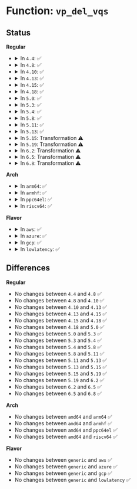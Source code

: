 # Function: <code>vp_del_vqs</code>

## Status
<b>Regular</b>
<ul>
<li>
<details>
<summary>In <code>4.4</code>: ✅</summary>

```c
void vp_del_vqs(struct virtio_device *vdev);
```

**Collision:** Unique Global

**Inline:** No

**Transformation:** False

**Instances:**

```
In drivers/virtio/virtio_pci_common.c (ffffffff814c2a20)
Location: drivers/virtio/virtio_pci_common.c:275
Inline: False
Direct callers:
  - drivers/virtio/virtio_pci_common.c:vp_try_to_find_vqs
```
**Symbols:**

```
ffffffff814c2a20-ffffffff814c2acc: vp_del_vqs (STB_GLOBAL)
```
</details>
</li>
<li>
<details>
<summary>In <code>4.8</code>: ✅</summary>

```c
void vp_del_vqs(struct virtio_device *vdev);
```

**Collision:** Unique Global

**Inline:** No

**Transformation:** False

**Instances:**

```
In drivers/virtio/virtio_pci_common.c (ffffffff81512f90)
Location: drivers/virtio/virtio_pci_common.c:275
Inline: False
Direct callers:
  - drivers/virtio/virtio_pci_common.c:vp_try_to_find_vqs
```
**Symbols:**

```
ffffffff81512f90-ffffffff8151303f: vp_del_vqs (STB_GLOBAL)
```
</details>
</li>
<li>
<details>
<summary>In <code>4.10</code>: ✅</summary>

```c
void vp_del_vqs(struct virtio_device *vdev);
```

**Collision:** Unique Global

**Inline:** No

**Transformation:** False

**Instances:**

```
In drivers/virtio/virtio_pci_common.c (ffffffff8153f0d0)
Location: drivers/virtio/virtio_pci_common.c:220
Inline: False
Direct callers:
  - drivers/virtio/virtio_pci_common.c:vp_find_vqs
  - drivers/virtio/virtio_pci_common.c:vp_find_vqs_msix
```
**Symbols:**

```
ffffffff8153f0d0-ffffffff8153f306: vp_del_vqs (STB_GLOBAL)
```
</details>
</li>
<li>
<details>
<summary>In <code>4.13</code>: ✅</summary>

```c
void vp_del_vqs(struct virtio_device *vdev);
```

**Collision:** Unique Global

**Inline:** No

**Transformation:** False

**Instances:**

```
In drivers/virtio/virtio_pci_common.c (ffffffff81552e50)
Location: drivers/virtio/virtio_pci_common.c:228
Inline: False
Direct callers:
  - drivers/virtio/virtio_pci_common.c:vp_find_vqs
  - drivers/virtio/virtio_pci_common.c:vp_find_vqs_msix
```
**Symbols:**

```
ffffffff81552e50-ffffffff8155308a: vp_del_vqs (STB_GLOBAL)
```
</details>
</li>
<li>
<details>
<summary>In <code>4.15</code>: ✅</summary>

```c
void vp_del_vqs(struct virtio_device *vdev);
```

**Collision:** Unique Global

**Inline:** No

**Transformation:** False

**Instances:**

```
In drivers/virtio/virtio_pci_common.c (ffffffff815b67c0)
Location: drivers/virtio/virtio_pci_common.c:228
Inline: False
Direct callers:
  - drivers/virtio/virtio_pci_common.c:vp_find_vqs
  - drivers/virtio/virtio_pci_common.c:vp_find_vqs_msix
```
**Symbols:**

```
ffffffff815b67c0-ffffffff815b6a05: vp_del_vqs (STB_GLOBAL)
```
</details>
</li>
<li>
<details>
<summary>In <code>4.18</code>: ✅</summary>

```c
void vp_del_vqs(struct virtio_device *vdev);
```

**Collision:** Unique Global

**Inline:** No

**Transformation:** False

**Instances:**

```
In drivers/virtio/virtio_pci_common.c (ffffffff815eec40)
Location: drivers/virtio/virtio_pci_common.c:229
Inline: False
Direct callers:
  - drivers/virtio/virtio_pci_common.c:vp_find_vqs
  - drivers/virtio/virtio_pci_common.c:vp_find_vqs_msix
```
**Symbols:**

```
ffffffff815eec40-ffffffff815eee85: vp_del_vqs (STB_GLOBAL)
```
</details>
</li>
<li>
<details>
<summary>In <code>5.0</code>: ✅</summary>

```c
void vp_del_vqs(struct virtio_device *vdev);
```

**Collision:** Unique Global

**Inline:** No

**Transformation:** False

**Instances:**

```
In drivers/virtio/virtio_pci_common.c (ffffffff81609340)
Location: drivers/virtio/virtio_pci_common.c:229
Inline: False
Direct callers:
  - drivers/virtio/virtio_pci_common.c:vp_find_vqs
  - drivers/virtio/virtio_pci_common.c:vp_find_vqs_msix
```
**Symbols:**

```
ffffffff81609340-ffffffff81609585: vp_del_vqs (STB_GLOBAL)
```
</details>
</li>
<li>
<details>
<summary>In <code>5.3</code>: ✅</summary>

```c
void vp_del_vqs(struct virtio_device *vdev);
```

**Collision:** Unique Global

**Inline:** No

**Transformation:** False

**Instances:**

```
In drivers/virtio/virtio_pci_common.c (ffffffff8163d1c0)
Location: drivers/virtio/virtio_pci_common.c:226
Inline: False
Direct callers:
  - drivers/virtio/virtio_pci_common.c:vp_find_vqs
  - drivers/virtio/virtio_pci_common.c:vp_find_vqs_msix
```
**Symbols:**

```
ffffffff8163d1c0-ffffffff8163d40e: vp_del_vqs (STB_GLOBAL)
```
</details>
</li>
<li>
<details>
<summary>In <code>5.4</code>: ✅</summary>

```c
void vp_del_vqs(struct virtio_device *vdev);
```

**Collision:** Unique Global

**Inline:** No

**Transformation:** False

**Instances:**

```
In drivers/virtio/virtio_pci_common.c (ffffffff8165f6a0)
Location: drivers/virtio/virtio_pci_common.c:226
Inline: False
Direct callers:
  - drivers/virtio/virtio_pci_common.c:vp_find_vqs
  - drivers/virtio/virtio_pci_common.c:vp_find_vqs_msix
```
**Symbols:**

```
ffffffff8165f6a0-ffffffff8165f8ee: vp_del_vqs (STB_GLOBAL)
```
</details>
</li>
<li>
<details>
<summary>In <code>5.8</code>: ✅</summary>

```c
void vp_del_vqs(struct virtio_device *vdev);
```

**Collision:** Unique Global

**Inline:** No

**Transformation:** False

**Instances:**

```
In drivers/virtio/virtio_pci_common.c (ffffffff8170e9d0)
Location: drivers/virtio/virtio_pci_common.c:226
Inline: False
Direct callers:
  - drivers/virtio/virtio_pci_common.c:vp_find_vqs_intx
  - drivers/virtio/virtio_pci_common.c:vp_find_vqs_msix
```
**Symbols:**

```
ffffffff8170e9d0-ffffffff8170ec1e: vp_del_vqs (STB_GLOBAL)
```
</details>
</li>
<li>
<details>
<summary>In <code>5.11</code>: ✅</summary>

```c
void vp_del_vqs(struct virtio_device *vdev);
```

**Collision:** Unique Global

**Inline:** No

**Transformation:** False

**Instances:**

```
In drivers/virtio/virtio_pci_common.c (ffffffff8172b7a0)
Location: drivers/virtio/virtio_pci_common.c:226
Inline: False
Direct callers:
  - drivers/virtio/virtio_pci_common.c:vp_find_vqs_intx
  - drivers/virtio/virtio_pci_common.c:vp_find_vqs_msix
```
**Symbols:**

```
ffffffff8172b7a0-ffffffff8172b9ee: vp_del_vqs (STB_GLOBAL)
```
</details>
</li>
<li>
<details>
<summary>In <code>5.13</code>: ✅</summary>

```c
void vp_del_vqs(struct virtio_device *vdev);
```

**Collision:** Unique Global

**Inline:** No

**Transformation:** False

**Instances:**

```
In drivers/virtio/virtio_pci_common.c (ffffffff8170f530)
Location: drivers/virtio/virtio_pci_common.c:226
Inline: False
Direct callers:
  - drivers/virtio/virtio_pci_common.c:vp_find_vqs
  - drivers/virtio/virtio_pci_common.c:vp_find_vqs_msix
```
**Symbols:**

```
ffffffff8170f530-ffffffff8170f77e: vp_del_vqs (STB_GLOBAL)
```
</details>
</li>
<li>
<details>
<summary>In <code>5.15</code>: Transformation ⚠️</summary>

```c
void vp_del_vqs(struct virtio_device *vdev);
```

**Collision:** Unique Global

**Inline:** No

**Transformation:** True

**Instances:**

```
In drivers/virtio/virtio_pci_common.c (0)
Location: drivers/virtio/virtio_pci_common.c:226
Inline: False
Direct callers:
  - drivers/virtio/virtio_pci_common.c:vp_find_vqs
  - drivers/virtio/virtio_pci_common.c:vp_find_vqs_msix
```
**Symbols:**

```
ffffffff81cf507a-ffffffff81cf508f: vp_del_vqs.cold (STB_LOCAL)
ffffffff8178be70-ffffffff8178c0d2: vp_del_vqs (STB_GLOBAL)
```
</details>
</li>
<li>
<details>
<summary>In <code>5.19</code>: Transformation ⚠️</summary>

```c
void vp_del_vqs(struct virtio_device *vdev);
```

**Collision:** Unique Global

**Inline:** No

**Transformation:** True

**Instances:**

```
In drivers/virtio/virtio_pci_common.c (0)
Location: drivers/virtio/virtio_pci_common.c:226
Inline: False
Direct callers:
  - drivers/virtio/virtio_pci_common.c:vp_find_vqs
  - drivers/virtio/virtio_pci_common.c:vp_find_vqs_msix
```
**Symbols:**

```
ffffffff81ebd204-ffffffff81ebd219: vp_del_vqs.cold (STB_LOCAL)
ffffffff818c3a70-ffffffff818c3ce1: vp_del_vqs (STB_GLOBAL)
```
</details>
</li>
<li>
<details>
<summary>In <code>6.2</code>: Transformation ⚠️</summary>

```c
void vp_del_vqs(struct virtio_device *vdev);
```

**Collision:** Unique Global

**Inline:** No

**Transformation:** True

**Instances:**

```
In drivers/virtio/virtio_pci_common.c (0)
Location: drivers/virtio/virtio_pci_common.c:232
Inline: False
Direct callers:
  - drivers/virtio/virtio_pci_common.c:vp_find_vqs
  - drivers/virtio/virtio_pci_common.c:vp_find_vqs_msix
```
**Symbols:**

```
ffffffff820944fe-ffffffff82094530: vp_del_vqs.cold (STB_LOCAL)
ffffffff81a14100-ffffffff81a14387: vp_del_vqs (STB_GLOBAL)
```
</details>
</li>
<li>
<details>
<summary>In <code>6.5</code>: Transformation ⚠️</summary>

```c
void vp_del_vqs(struct virtio_device *vdev);
```

**Collision:** Unique Global

**Inline:** No

**Transformation:** True

**Instances:**

```
In drivers/virtio/virtio_pci_common.c (0)
Location: drivers/virtio/virtio_pci_common.c:232
Inline: False
Direct callers:
  - drivers/virtio/virtio_pci_common.c:vp_find_vqs
  - drivers/virtio/virtio_pci_common.c:vp_find_vqs_msix
```
**Symbols:**

```
ffffffff8211525e-ffffffff82115290: vp_del_vqs.cold (STB_LOCAL)
ffffffff81a5d150-ffffffff81a5d3d7: vp_del_vqs (STB_GLOBAL)
```
</details>
</li>
<li>
<details>
<summary>In <code>6.8</code>: Transformation ⚠️</summary>

```c
void vp_del_vqs(struct virtio_device *vdev);
```

**Collision:** Unique Global

**Inline:** No

**Transformation:** True

**Instances:**

```
In drivers/virtio/virtio_pci_common.c (0)
Location: drivers/virtio/virtio_pci_common.c:232
Inline: False
Direct callers:
  - drivers/virtio/virtio_pci_common.c:vp_find_vqs
  - drivers/virtio/virtio_pci_common.c:vp_find_vqs_msix
```
**Symbols:**

```
ffffffff821f2eb9-ffffffff821f2eeb: vp_del_vqs.cold (STB_LOCAL)
ffffffff81aaf0f0-ffffffff81aaf38b: vp_del_vqs (STB_GLOBAL)
```
</details>
</li>
</ul>
<b>Arch</b>
<ul>
<li>
<details>
<summary>In <code>arm64</code>: ✅</summary>

```c
void vp_del_vqs(struct virtio_device *vdev);
```

**Collision:** Unique Global

**Inline:** No

**Transformation:** False

**Instances:**

```
In drivers/virtio/virtio_pci_common.c (ffff800010828600)
Location: drivers/virtio/virtio_pci_common.c:226
Inline: False
Direct callers:
  - drivers/virtio/virtio_pci_common.c:vp_find_vqs
  - drivers/virtio/virtio_pci_common.c:vp_find_vqs_msix
```
**Symbols:**

```
ffff800010828600-ffff80001082881c: vp_del_vqs (STB_GLOBAL)
```
</details>
</li>
<li>
<details>
<summary>In <code>armhf</code>: ✅</summary>

```c
void vp_del_vqs(struct virtio_device *vdev);
```

**Collision:** Unique Global

**Inline:** No

**Transformation:** False

**Instances:**

```
In drivers/virtio/virtio_pci_common.c (c0946340)
Location: drivers/virtio/virtio_pci_common.c:226
Inline: False
Direct callers:
  - drivers/virtio/virtio_pci_common.c:vp_find_vqs
  - drivers/virtio/virtio_pci_common.c:vp_find_vqs_msix
```
**Symbols:**

```
c0946340-c09464e4: vp_del_vqs (STB_GLOBAL)
```
</details>
</li>
<li>
<details>
<summary>In <code>ppc64el</code>: ✅</summary>

```c
void vp_del_vqs(struct virtio_device *vdev);
```

**Collision:** Unique Global

**Inline:** No

**Transformation:** False

**Instances:**

```
In drivers/virtio/virtio_pci_common.c (c0000000008d4a90)
Location: drivers/virtio/virtio_pci_common.c:226
Inline: False
Direct callers:
  - drivers/virtio/virtio_pci_common.c:vp_find_vqs
  - drivers/virtio/virtio_pci_common.c:vp_find_vqs_msix
```
**Symbols:**

```
c0000000008d4a90-c0000000008d4d20: vp_del_vqs (STB_GLOBAL)
```
</details>
</li>
<li>
<details>
<summary>In <code>riscv64</code>: ✅</summary>

```c
void vp_del_vqs(struct virtio_device *vdev);
```

**Collision:** Unique Global

**Inline:** No

**Transformation:** False

**Instances:**

```
In drivers/virtio/virtio_pci_common.c (ffffffe00051ea92)
Location: drivers/virtio/virtio_pci_common.c:226
Inline: False
Direct callers:
  - drivers/virtio/virtio_pci_common.c:vp_find_vqs
  - drivers/virtio/virtio_pci_common.c:vp_find_vqs_msix
  - drivers/virtio/virtio_pci_common.c:vp_find_vqs_msix
  - drivers/virtio/virtio_pci_common.c:vp_find_vqs_msix
```
**Symbols:**

```
ffffffe00051ea92-ffffffe00051ec32: vp_del_vqs (STB_GLOBAL)
```
</details>
</li>
</ul>
<b>Flavor</b>
<ul>
<li>
<details>
<summary>In <code>aws</code>: ✅</summary>

```c
void vp_del_vqs(struct virtio_device *vdev);
```

**Collision:** Unique Global

**Inline:** No

**Transformation:** False

**Instances:**

```
In drivers/virtio/virtio_pci_common.c (ffffffff81625510)
Location: drivers/virtio/virtio_pci_common.c:226
Inline: False
Direct callers:
  - drivers/virtio/virtio_pci_common.c:vp_find_vqs
  - drivers/virtio/virtio_pci_common.c:vp_find_vqs_msix
```
**Symbols:**

```
ffffffff81625510-ffffffff8162575e: vp_del_vqs (STB_GLOBAL)
```
</details>
</li>
<li>
<details>
<summary>In <code>azure</code>: ✅</summary>

```c
void vp_del_vqs(struct virtio_device *vdev);
```

**Collision:** Unique Global

**Inline:** No

**Transformation:** False

**Instances:**

```
In drivers/virtio/virtio_pci_common.c (ffffffff81619b90)
Location: drivers/virtio/virtio_pci_common.c:226
Inline: False
Direct callers:
  - drivers/virtio/virtio_pci_common.c:vp_find_vqs
  - drivers/virtio/virtio_pci_common.c:vp_find_vqs_msix
```
**Symbols:**

```
ffffffff81619b90-ffffffff81619dde: vp_del_vqs (STB_GLOBAL)
```
</details>
</li>
<li>
<details>
<summary>In <code>gcp</code>: ✅</summary>

```c
void vp_del_vqs(struct virtio_device *vdev);
```

**Collision:** Unique Global

**Inline:** No

**Transformation:** False

**Instances:**

```
In drivers/virtio/virtio_pci_common.c (ffffffff816534e0)
Location: drivers/virtio/virtio_pci_common.c:226
Inline: False
Direct callers:
  - drivers/virtio/virtio_pci_common.c:vp_find_vqs
  - drivers/virtio/virtio_pci_common.c:vp_find_vqs_msix
```
**Symbols:**

```
ffffffff816534e0-ffffffff8165372e: vp_del_vqs (STB_GLOBAL)
```
</details>
</li>
<li>
<details>
<summary>In <code>lowlatency</code>: ✅</summary>

```c
void vp_del_vqs(struct virtio_device *vdev);
```

**Collision:** Unique Global

**Inline:** No

**Transformation:** False

**Instances:**

```
In drivers/virtio/virtio_pci_common.c (ffffffff8166db70)
Location: drivers/virtio/virtio_pci_common.c:226
Inline: False
Direct callers:
  - drivers/virtio/virtio_pci_common.c:vp_find_vqs
  - drivers/virtio/virtio_pci_common.c:vp_find_vqs_msix
```
**Symbols:**

```
ffffffff8166db70-ffffffff8166ddbe: vp_del_vqs (STB_GLOBAL)
```
</details>
</li>
</ul>

## Differences
<b>Regular</b>
<ul>
<li>
No changes between <code>4.4</code> and <code>4.8</code> ✅
</li>
<li>
No changes between <code>4.8</code> and <code>4.10</code> ✅
</li>
<li>
No changes between <code>4.10</code> and <code>4.13</code> ✅
</li>
<li>
No changes between <code>4.13</code> and <code>4.15</code> ✅
</li>
<li>
No changes between <code>4.15</code> and <code>4.18</code> ✅
</li>
<li>
No changes between <code>4.18</code> and <code>5.0</code> ✅
</li>
<li>
No changes between <code>5.0</code> and <code>5.3</code> ✅
</li>
<li>
No changes between <code>5.3</code> and <code>5.4</code> ✅
</li>
<li>
No changes between <code>5.4</code> and <code>5.8</code> ✅
</li>
<li>
No changes between <code>5.8</code> and <code>5.11</code> ✅
</li>
<li>
No changes between <code>5.11</code> and <code>5.13</code> ✅
</li>
<li>
No changes between <code>5.13</code> and <code>5.15</code> ✅
</li>
<li>
No changes between <code>5.15</code> and <code>5.19</code> ✅
</li>
<li>
No changes between <code>5.19</code> and <code>6.2</code> ✅
</li>
<li>
No changes between <code>6.2</code> and <code>6.5</code> ✅
</li>
<li>
No changes between <code>6.5</code> and <code>6.8</code> ✅
</li>
</ul>
<b>Arch</b>
<ul>
<li>
No changes between <code>amd64</code> and <code>arm64</code> ✅
</li>
<li>
No changes between <code>amd64</code> and <code>armhf</code> ✅
</li>
<li>
No changes between <code>amd64</code> and <code>ppc64el</code> ✅
</li>
<li>
No changes between <code>amd64</code> and <code>riscv64</code> ✅
</li>
</ul>
<b>Flavor</b>
<ul>
<li>
No changes between <code>generic</code> and <code>aws</code> ✅
</li>
<li>
No changes between <code>generic</code> and <code>azure</code> ✅
</li>
<li>
No changes between <code>generic</code> and <code>gcp</code> ✅
</li>
<li>
No changes between <code>generic</code> and <code>lowlatency</code> ✅
</li>
</ul>
